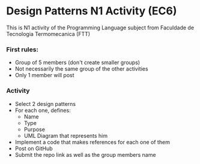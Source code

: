 # Design Patterns N1 Activity (EC6)

This is N1 activity of the Programming Language subject from Faculdade de Tecnologia Termomecanica (FTT)

### First rules:

- Group of 5 members (don't create smaller groups)
- Not necessarily the same group of the other activities
- Only 1 member will post

### Activity

- Select 2 design patterns
- For each one, defines:
  - Name
  - Type
  - Purpose
  - UML Diagram that represents him
- Implement a code that makes references for each one of them
- Post on GitHub
- Submit the repo link as well as the group members name
